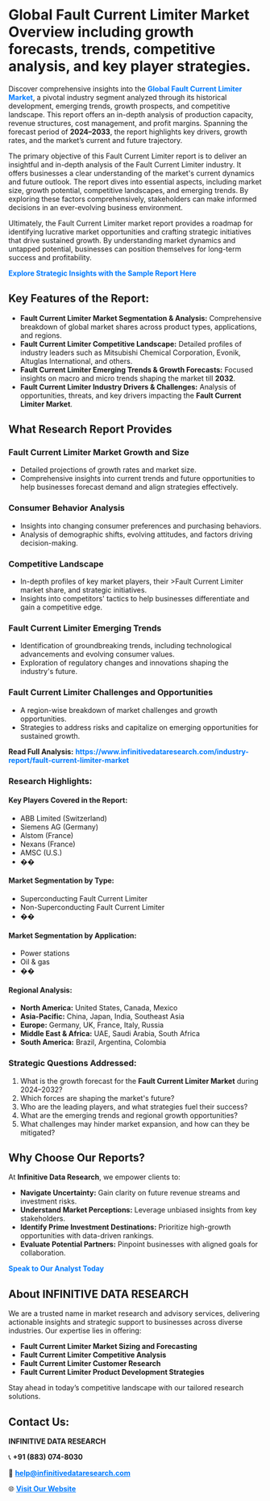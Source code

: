 <h1>Global Fault Current Limiter Market Overview including growth forecasts, trends, competitive analysis, and key player strategies.</h1>
<p>
Discover comprehensive insights into the 
<a href="https://www.infinitivedataresearch.com/industry-report/fault-current-limiter-market" rel="dofollow" style="color: #007BFF; text-decoration: none;"><strong>Global Fault Current Limiter Market</strong></a>, a pivotal industry segment analyzed through its historical development, emerging trends, growth prospects, and competitive landscape. This report offers an in-depth analysis of production capacity, revenue structures, cost management, and profit margins. Spanning the forecast period of <strong>2024–2033</strong>, the report highlights key drivers, growth rates, and the market’s current and future trajectory.
</p>
<p>
The primary objective of this Fault Current Limiter report is to deliver an insightful and in-depth analysis of the Fault Current Limiter industry. It offers businesses a clear understanding of the market's current dynamics and future outlook. The report dives into essential aspects, including market size, growth potential, competitive landscapes, and emerging trends. By exploring these factors comprehensively, stakeholders can make informed decisions in an ever-evolving business environment.
</p>
<p>
Ultimately, the Fault Current Limiter market report provides a roadmap for identifying lucrative market opportunities and crafting strategic initiatives that drive sustained growth. By understanding market dynamics and untapped potential, businesses can position themselves for long-term success and profitability.
</p>
<p>
<a href="https://www.infinitivedataresearch.com/request-sample/reportId=108048" style="color: #007BFF; text-decoration: none;"><strong>Explore Strategic Insights with the Sample Report Here</strong></a>
</p>

<h2>Key Features of the Report:</h2>
<ul>
<li><strong>Fault Current Limiter Market Segmentation & Analysis:</strong> Comprehensive breakdown of global market shares across product types, applications, and regions.</li>
<li><strong>Fault Current Limiter Competitive Landscape:</strong> Detailed profiles of industry leaders such as Mitsubishi Chemical Corporation, Evonik, Altuglas International, and others.</li>
<li><strong>Fault Current Limiter Emerging Trends & Growth Forecasts:</strong> Focused insights on macro and micro trends shaping the market till <strong>2032</strong>.</li>
<li><strong>Fault Current Limiter Industry Drivers & Challenges:</strong> Analysis of opportunities, threats, and key drivers impacting the <strong>Fault Current Limiter Market</strong>.</li>
</ul>

<h2>What Research Report Provides</h2>
<h3>Fault Current Limiter Market Growth and Size</h3>
<ul>
<li>Detailed projections of growth rates and market size.</li>
<li>Comprehensive insights into current trends and future opportunities to help businesses forecast demand and align strategies effectively.</li>
</ul>

<h3>Consumer Behavior Analysis</h3>
<ul>
<li>Insights into changing consumer preferences and purchasing behaviors.</li>
<li>Analysis of demographic shifts, evolving attitudes, and factors driving decision-making.</li>
</ul>

<h3>Competitive Landscape</h3>
<ul>
<li>In-depth profiles of key market players, their >Fault Current Limiter market share, and strategic initiatives.</li>
<li>Insights into competitors' tactics to help businesses differentiate and gain a competitive edge.</li>
</ul>

<h3>Fault Current Limiter Emerging Trends</h3>
<ul>
<li>Identification of groundbreaking trends, including technological advancements and evolving consumer values.</li>
<li>Exploration of regulatory changes and innovations shaping the industry's future.</li>
</ul>

<h3>Fault Current Limiter Challenges and Opportunities</h3>
<ul>
<li>A region-wise breakdown of market challenges and growth opportunities.</li>
<li>Strategies to address risks and capitalize on emerging opportunities for sustained growth.</li>
</ul>
<p><strong>Read Full Analysis:</strong> <a href="https://www.infinitivedataresearch.com/industry-report/fault-current-limiter-market" rel="dofollow" style="color: #007BFF; text-decoration: none;"><strong>https://www.infinitivedataresearch.com/industry-report/fault-current-limiter-market</strong></a></p>
<h3>Research Highlights:</h3>
<h4>Key Players Covered in the Report:</h4>
<ul><li>ABB Limited (Switzerland)</li><li>Siemens AG (Germany)</li><li>Alstom (France)</li><li>Nexans (France)</li><li>AMSC (U.S.)</li><li>��</li></ul>
<h4>Market Segmentation by Type:</h4>
<ul><li>Superconducting Fault Current Limiter</li><li>Non-Superconducting Fault Current Limiter</li><li>��</li></ul>
<h4>Market Segmentation by Application:</h4>
<ul><li>Power stations</li><li>Oil &amp; gas</li><li>��</li></ul>

<h4>Regional Analysis:</h4>
<ul>
<li><strong>North America:</strong> United States, Canada, Mexico</li>
<li><strong>Asia-Pacific:</strong> China, Japan, India, Southeast Asia</li>
<li><strong>Europe:</strong> Germany, UK, France, Italy, Russia</li>
<li><strong>Middle East & Africa:</strong> UAE, Saudi Arabia, South Africa</li>
<li><strong>South America:</strong> Brazil, Argentina, Colombia</li>
</ul>

<h3>Strategic Questions Addressed:</h3>
<ol>
<li>What is the growth forecast for the <strong>Fault Current Limiter Market</strong> during 2024–2032?</li>
<li>Which forces are shaping the market's future?</li>
<li>Who are the leading players, and what strategies fuel their success?</li>
<li>What are the emerging trends and regional growth opportunities?</li>
<li>What challenges may hinder market expansion, and how can they be mitigated?</li>
</ol>

<h2>Why Choose Our Reports?</h2>
<p>At <strong>Infinitive Data Research</strong>, we empower clients to:</p>
<ul>
<li><strong>Navigate Uncertainty:</strong> Gain clarity on future revenue streams and investment risks.</li>
<li><strong>Understand Market Perceptions:</strong> Leverage unbiased insights from key stakeholders.</li>
<li><strong>Identify Prime Investment Destinations:</strong> Prioritize high-growth opportunities with data-driven rankings.</li>
<li><strong>Evaluate Potential Partners:</strong> Pinpoint businesses with aligned goals for collaboration.</li>
</ul>
<p><a href="https://www.infinitivedataresearch.com/industry-report/fault-current-limiter-market" rel="dofollow" style="color: #007BFF; text-decoration: none;"><strong>Speak to Our Analyst Today</strong></a></p>

<h2>About INFINITIVE DATA RESEARCH</h2>
<p>We are a trusted name in market research and advisory services, delivering actionable insights and strategic support to businesses across diverse industries. Our expertise lies in offering:</p>
<ul>
<li><strong>Fault Current Limiter Market Sizing and Forecasting</strong></li>
<li><strong>Fault Current Limiter Competitive Analysis</strong></li>
<li><strong>Fault Current Limiter Customer Research</strong></li>
<li><strong>Fault Current Limiter Product Development Strategies</strong></li>
</ul>
<p>Stay ahead in today’s competitive landscape with our tailored research solutions.</p>

<h2>Contact Us:</h2>
<p><strong>INFINITIVE DATA RESEARCH</strong></p>
<p>📞 <strong>+91 (883) 074-8030</strong></p>
<p>📧 <strong><a href="mailto:help@infinitivedataresearch.com" style="color: #007BFF;">help@infinitivedataresearch.com</a></strong></p>
<p>🌐 <strong><a href="https://www.infinitivedataresearch.com" rel="dofollow" style="color: #007BFF;">Visit Our Website</a></strong></p>